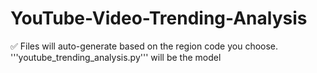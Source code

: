 # YouTube-Video-Trending-Analysis
✅ Files will auto-generate based on the region code you choose. '''youtube_trending_analysis.py''' will be the model 
